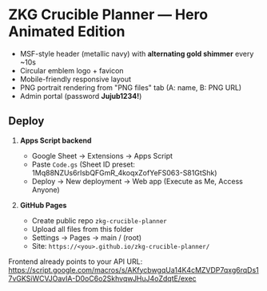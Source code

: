 # ZKG Crucible Planner — Hero Animated Edition

- MSF-style header (metallic navy) with **alternating gold shimmer** every ~10s
- Circular emblem logo + favicon
- Mobile-friendly responsive layout
- PNG portrait rendering from "PNG files" tab (A: name, B: PNG URL)
- Admin portal (password **Jujub1234!**)

## Deploy
1) **Apps Script backend**
   - Google Sheet → Extensions → Apps Script
   - Paste `Code.gs` (Sheet ID preset: 1Mq88NZUs6rIsbQFGmR_4koqxZofYeFS063-S81GtShk)
   - Deploy → New deployment → Web app (Execute as Me, Access Anyone)

2) **GitHub Pages**
   - Create public repo `zkg-crucible-planner`
   - Upload all files from this folder
   - Settings → Pages → main / (root)
   - Site: `https://<you>.github.io/zkg-crucible-planner/`

Frontend already points to your API URL:
https://script.google.com/macros/s/AKfycbwgqUa14K4cMZVDP7qxg6rqDs17vGKSiWCVJOavIA-D0oC6o2SkhvqwJHuJ4oZdqtE/exec
